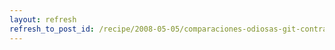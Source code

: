 ```yaml
---
layout: refresh
refresh_to_post_id: /recipe/2008-05-05/comparaciones-odiosas-git-contra-el-mundo.html
---
```

